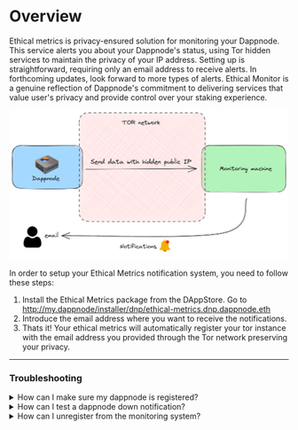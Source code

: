 # Overview

Ethical metrics is privacy-ensured solution for monitoring your Dappnode. This service alerts you about your Dappnode's status, using Tor hidden services to maintain the privacy of your IP address. Setting up is straightforward, requiring only an email address to receive alerts. In forthcoming updates, look forward to more types of alerts. Ethical Monitor is a genuine reflection of Dappnode's commitment to delivering services that value user's privacy and provide control over your staking experience.

![setup-5](/img/ethical-metrics.png)

In order to setup your Ethical Metrics notification system, you need to follow these steps:

1. Install the Ethical Metrics package from the DAppStore. Go to http://my.dappnode/installer/dnp/ethical-metrics.dnp.dappnode.eth
2. Introduce the email address where you want to receive the notifications.
3. Thats it! Your ethical metrics will automatically register your tor instance with the email address you provided through the Tor network preserving your privacy.

<hr />

### Troubleshooting

<details>
  <summary>How can I make sure my dappnode is registered? </summary>
</details>
<details>
  <summary>How can I test a dappnode down notification? </summary>
</details>
<details>
  <summary>How can I unregister from the monitoring system? </summary>
</details>
